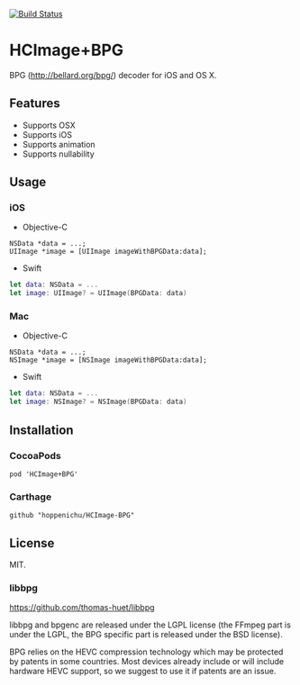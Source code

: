 [![Build Status](https://travis-ci.org/hoppenichu/HCImage-BPG.svg?branch=master)](https://travis-ci.org/hoppenichu/HCImage-BPG)

# HCImage+BPG

BPG (http://bellard.org/bpg/) decoder for iOS and OS X.

## Features

- Supports OSX
- Supports iOS
- Supports animation
- Supports nullability

## Usage

### iOS

- Objective-C

```objc
NSData *data = ...;
UIImage *image = [UIImage imageWithBPGData:data];
```
  
- Swift

```swift
let data: NSData = ...
let image: UIImage? = UIImage(BPGData: data)
```

### Mac

- Objective-C

```objc
NSData *data = ...;
NSImage *image = [NSImage imageWithBPGData:data];
```
  
- Swift

```swift
let data: NSData = ...
let image: NSImage? = NSImage(BPGData: data)
```

## Installation

### CocoaPods

```
pod 'HCImage+BPG'
```

### Carthage

```
github "hoppenichu/HCImage-BPG"
```

## License

MIT.

### libbpg

https://github.com/thomas-huet/libbpg

libbpg and bpgenc are released under the LGPL license (the FFmpeg part is under the LGPL, the BPG specific part is released under the BSD license).

BPG relies on the HEVC compression technology which may be protected by patents in some countries. Most devices already include or will include hardware HEVC support, so we suggest to use it if patents are an issue.
